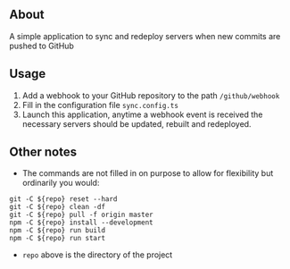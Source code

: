 ## About

A simple application to sync and redeploy servers when new commits are pushed to GitHub

## Usage

1. Add a webhook to your GitHub repository to the path `/github/webhook`
2. Fill in the configuration file `sync.config.ts`
3. Launch this application, anytime a webhook event is received the necessary servers should be updated, rebuilt and redeployed.

## Other notes

- The commands are not filled in on purpose to allow for flexibility but ordinarily you would:

```
git -C ${repo} reset --hard
git -C ${repo} clean -df
git -C ${repo} pull -f origin master
npm -C ${repo} install --development
npm -C ${repo} run build
npm -C ${repo} run start
```

- `repo` above is the directory of the project

